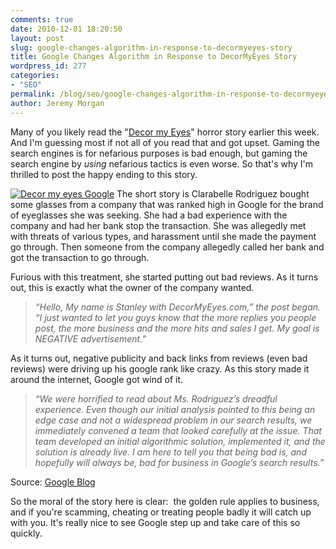 ```yaml
---
comments: true
date: 2010-12-01 18:20:50
layout: post
slug: google-changes-algorithm-in-response-to-decormyeyes-story
title: Google Changes Algorithm in Response to DecorMyEyes Story
wordpress_id: 277
categories:
- "SEO"
permalink: /blog/seo/google-changes-algorithm-in-response-to-decormyeyes-story/
author: Jeremy Morgan
---
```


Many of you likely read the "[Decor my Eyes](http://www.nytimes.com/2010/11/28/business/28borker.html?_r=3&pagewanted=all)" horror story earlier this week. And I'm guessing most if not all of you read that and got upset. Gaming the search engines is for nefarious purposes is bad enough, but gaming the search engine by _using_ nefarious tactics is even worse. So that's why I'm thrilled to post the happy ending to this story.


[![Decor my eyes Google ](http://jeremymorgan.s3.amazonaws.com/wp-content/uploads/2010/12/search.jpg)](http://jeremymorgan.s3.amazonaws.com/wp-content/uploads/2010/12/search.jpg)
The short story is Clarabelle Rodriguez bought some glasses from a company that was ranked high in Google for the brand of eyeglasses she was seeking. She had a bad experience with the company and had her bank stop the transaction. She was allegedly met with threats of various types, and harassment until she made the payment go through. Then someone from the company allegedly called her bank and got the transaction to go through.

Furious with this treatment, she started putting out bad reviews. As it turns out, this is exactly what the owner of the company wanted.


> _“Hello, My name is Stanley with DecorMyEyes.com,” the post began. “I just wanted to let you guys know that the more replies you people post, the more business and the more hits and sales I get. My goal is NEGATIVE advertisement.”_


As it turns out, negative publicity and back links from reviews (even bad reviews) were driving up his google rank like crazy. As this story made it around the internet, Google got wind of it.


> _“We were horrified to read about Ms. Rodriguez’s dreadful experience. Even though our initial analysis pointed to this being an edge case and not a widespread problem in our search results, we immediately convened a team that looked carefully at the issue. That team developed an initial algorithmic solution, implemented it, and the solution is already live. I am here to tell you that being bad is, and hopefully will always be, bad for business in Google’s search results.”_


Source: [Google Blog](http://googleblog.blogspot.com/2010/12/being-bad-to-your-customers-is-bad-for.html)

So the moral of the story here is clear:  the golden rule applies to business, and if you're scamming, cheating or treating people badly it will catch up with you. It's really nice to see Google step up and take care of this so quickly.
